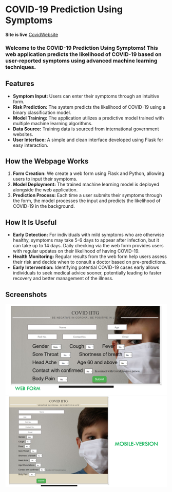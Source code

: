 # COVID-19 Prediction Using Symptoms
**Site is live**  [CovidWebsite](https://covidiitgapp.herokuapp.com/)
### Welcome to the COVID-19 Prediction Using Symptoms! This web application predicts the likelihood of COVID-19 based on user-reported symptoms using advanced machine learning techniques.

## Features

- **Symptom Input:** Users can enter their symptoms through an intuitive form.
- **Risk Prediction:** The system predicts the likelihood of COVID-19 using a binary classification model.
- **Model Training:** The application utilizes a predictive model trained with multiple machine learning algorithms.
- **Data Source:** Training data is sourced from international government websites.
- **User Interface:** A simple and clean interface developed using Flask for easy interaction.

## How the Webpage Works

1. **Form Creation:** We create a web form using Flask and Python, allowing users to input their symptoms.
2. **Model Deployment:** The trained machine learning model is deployed alongside the web application.
3. **Prediction Process:** Each time a user submits their symptoms through the form, the model processes the input and predicts the likelihood of COVID-19 in the background.

## How It Is Useful

- **Early Detection:** For individuals with mild symptoms who are otherwise healthy, symptoms may take 5-6 days to appear after infection, but it can take up to 14 days. Daily checking via the web form provides users with regular updates on their likelihood of having COVID-19.
- **Health Monitoring:** Regular results from the web form help users assess their risk and decide when to consult a doctor based on pre-predictions.
- **Early Intervention:** Identifying potential COVID-19 cases early allows individuals to seek medical advice sooner, potentially leading to faster recovery and better management of the illness.

## Screenshots

![Image_1](./asset/image_1.png)
![Image_2](./asset/image_2.png)

